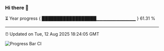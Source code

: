 ### Hi there 👋

⏳ Year progress { ██████████████████▁▁▁▁▁▁▁▁▁▁▁▁ } 61.31 %

---

⏰ Updated on Tue, 12 Aug 2025 18:24:05 GMT

![Progress Bar CI](https://github.com/liununu/liununu/workflows/Progress%20Bar%20CI/badge.svg)

